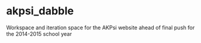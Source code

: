 akpsi_dabble
============

Workspace and iteration space for the AKPsi website ahead of final push for the 2014-2015 school year

